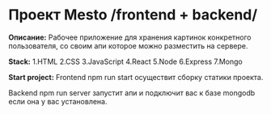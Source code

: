 # Проект Mesto /frontend + backend/

**Описание:**
Рабочее приложение для хранения картинок конкретного пользователя, со своим апи которое можно разместить на сервере.

**Stack:**
1.HTML
2.CSS
3.JavaScript
4.React
5.Node
6.Express
7.Mongo

**Start project:**
Frontend
npm run start  осуществит сборку статики проекта.

Backend
npm run server запустит апи и подключит вас к базе mongodb если она у вас установлена.
